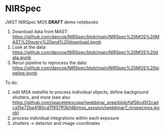# NIRSpec
JWST NIRSpec MOS **DRAFT** demo notebooks

1) Download data from MAST: https://github.com/dancoe/NIRSpec/blob/main/NIRSpec%20MOS%20MAST%20query%20and%20download.ipynb
2) Look at the data: https://github.com/dancoe/NIRSpec/blob/main/NIRSpec%20MOS%20data.ipynb
3) Rerun pipeline to reprocess the data: https://github.com/dancoe/NIRSpec/blob/main/NIRSpec%20MOS%20pipeline.ipynb

To do:
1) edit MSA metafile to process individual objects, define background shutters, and more
(see also https://github.com/spacetelescope/jwebbinar_prep/blob/faf56cd5f2cadca15e72be4180cd7f957ff3b1d8/mos_session/jwebbinar7_nirspecmos.ipynb)
2) process individual integrations within each exposure
3) shutters -> detector and image coordinates



